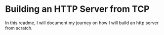 # Building an HTTP Server from TCP
In this readme, I will document my journey on how I will build an http server from scratch.
